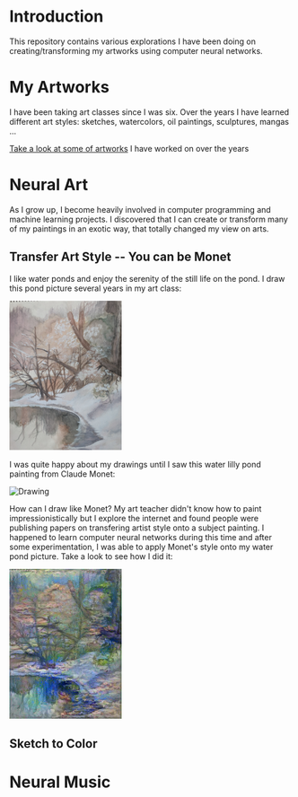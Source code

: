 # Introduction 

This repository contains various explorations I have been doing on creating/transforming my artworks using computer neural networks.

# My Artworks

I have been taking art classes since I was six.  Over the years I have learned different art styles: sketches, watercolors, oil paintings, sculptures, mangas ...

[Take a look at some of artworks](images/art.md) I have worked on over the years

# Neural Art

As I grow up, I become heavily involved in computer programming and machine learning projects.  I discovered that I can create or transform many of my paintings in an exotic way, that totally changed my view on arts.

## Transfer Art Style -- You can be Monet

I like water ponds and enjoy the serenity of the still life on the pond.  I draw this pond picture several years in my art class:

<img src="images/paintings/IMG_20181003_124856.jpg" width="200" />

I was quite happy about my drawings until I saw this water lilly pond painting from Claude Monet:

<img src="https://upload.wikimedia.org/wikipedia/commons/5/5d/Monet_Water_Lilies_1916.jpg" alt="Drawing" style="width: 200px;"/>

How can I draw like Monet?  My art teacher didn't know how to paint impressionistically but I explore the internet and found people were publishing papers on transfering artist style onto a subject painting.  I happened to learn computer neural networks during this time and after some experimentation, I was able to apply Monet's style onto my water pond picture.  Take a look to see how I did it:

<img src="images/style_transfer/best_pond_monet.jpg" width="200" />

## Sketch to Color

# Neural Music
